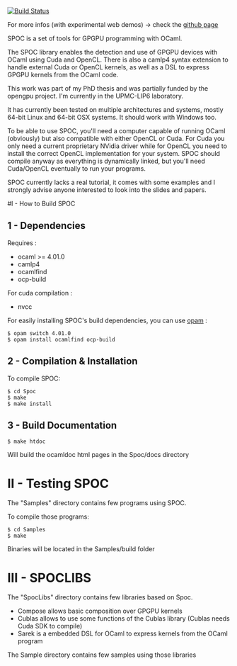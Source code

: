 [![Build Status](https://travis-ci.org/mathiasbourgoin/SPOC.png?branch=master)](https://travis-ci.org/mathiasbourgoin/SPOC)

For more infos (with experimental web demos)  -> check the [github page](http://mathiasbourgoin.github.io/SPOC/)

SPOC is a set of tools for GPGPU programming with OCaml.

The SPOC library enables the detection and use of GPGPU devices with OCaml using Cuda and OpenCL. 
There is also a camlp4 syntax extension to handle external Cuda or OpenCL kernels, as well as a DSL to express GPGPU kernels from the OCaml code.

This work was part of my PhD thesis and was partially funded by the opengpu project. 
I'm currently in the UPMC-LIP6 laboratory.

It has currently been tested on multiple architectures and systems, mostly 64-bit Linux and 64-bit OSX systems. It should work with Windows too.

To be able to use SPOC, you'll need a computer capable of running OCaml (obviously) but also compatible with either OpenCL or Cuda. 
For Cuda you only need a current proprietary NVidia driver while for OpenCL you need to install the correct OpenCL implementation for your system. 
SPOC should compile anyway as everything is dynamically linked, but you'll need Cuda/OpenCL eventually to run your programs.

SPOC currently lacks a real tutorial, it comes with some examples and I strongly advise anyone interested to look into the slides and papers.


#I - How to Build SPOC


## 1 - Dependencies 

Requires :

  * ocaml >= 4.01.0
  * camlp4
  * ocamlfind 
  * ocp-build

For cuda compilation :

  * nvcc    

For easily installing SPOC's build dependencies, you can use [opam](http://opam.ocamlpro.com) :

    $ opam switch 4.01.0
    $ opam install ocamlfind ocp-build

## 2 - Compilation & Installation


To compile SPOC:

    $ cd Spoc
    $ make
    $ make install


## 3 - Build Documentation

    $ make htdoc

Will build the ocamldoc html pages in the Spoc/docs directory


# II - Testing SPOC


The "Samples" directory contains few programs using SPOC.

To compile those programs:

    $ cd Samples
    $ make

Binaries will be located in the Samples/build folder


# III - SPOCLIBS


The "SpocLibs" directory contains few libraries based on Spoc.
 - Compose allows basic composition over GPGPU kernels
 - Cublas allows to use some functions of the Cublas library 
   (Cublas needs Cuda SDK to compile)
 - Sarek is a embedded DSL for OCaml to express kernels from the OCaml program

The Sample directory contains few samples using those libraries
